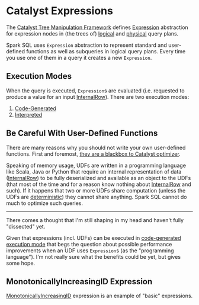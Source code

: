 # Catalyst Expressions

The [Catalyst Tree Manipulation Framework](../catalyst/index.md) defines [Expression](Expression.md) abstraction for expression nodes in (the trees of) [logical](../logical-operators/index.md) and [physical](../physical-operators/index.md) query plans.

Spark SQL uses `Expression` abstraction to represent standard and user-defined functions as well as subqueries in logical query plans. Every time you use one of them in a query it creates a new `Expression`.

## Execution Modes

When the query is executed, `Expression`s are evaluated (i.e. requested to produce a value for an input [InternalRow](../InternalRow.md)). There are two execution modes:

1. [Code-Generated](Expression.md#genCode)
1. [Interpreted](Expression.md#eval)

## Be Careful With User-Defined Functions

There are many reasons why you should not write your own user-defined functions. First and foremost, [they are a blackbox to Catalyst optimizer](../spark-sql-udfs-blackbox.md).

Speaking of memory usage, UDFs are written in a programming language like Scala, Java or Python that require an internal representation of data ([InternalRow](../InternalRow.md)) to be fully deserialized and available as an object to the UDFs (that most of the time and for a reason know nothing about [InternalRow](../InternalRow.md) and such). If it happens that two or more UDFs share computation (unless the UDFs are [deterministic](Expression.md#deterministic)) they cannot share anything. Spark SQL cannot do much to optimize such queries.

---

There comes a thought that I'm still shaping in my head and haven't fully "dissected" yet.

Given that expressions (incl. UDFs) can be executed in [code-generated execution mode](Expression.md#genCode) that begs the question about possible performance improvements when an UDF uses `Expression`s (as the "programming language"). I'm not really sure what the benefits could be yet, but gives some hope.

## <span id="MonotonicallyIncreasingID"> MonotonicallyIncreasingID Expression

[MonotonicallyIncreasingID](MonotonicallyIncreasingID.md) expression is an example of "basic" expressions.
